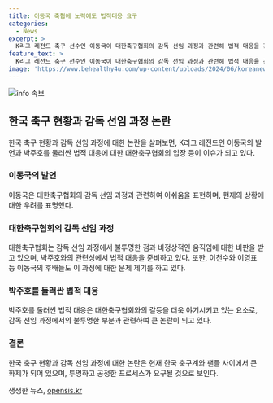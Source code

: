 ```yaml
---
title: 이동국 축협에 노력에도 법적대응 요구
categories:
  - News
excerpt: >
  K리그 레전드 축구 선수인 이동국이 대한축구협회의 감독 선임 과정과 관련해 법적 대응을 강조했다. 협회의 비투명한 선임 절차와 박주호 전력강화위원의 폭로에 대한 비판도 이어졌다. 이동국은 신뢰를 잃은 현 상황을 들어 변화가 필요하다며 팬들의 지지와 함께 축구계를 변화시키겠다고 결의를 밝혔다. 해당 선임과정을 비판한 이천수, 이영표 등도 이현상에 대해 우려와 유감을 표명했다.
feature_text: >
  K리그 레전드 축구 선수인 이동국이 대한축구협회의 감독 선임 과정과 관련해 법적 대응을 강조했다. 협회의 비투명한 선임 절차와 박주호 전력강화위원의 폭로에 대한 비판도 이어졌다. 이동국은 신뢰를 잃은 현 상황을 들어 변화가 필요하다며 팬들의 지지와 함께 축구계를 변화시키겠다고 결의를 밝혔다. 해당 선임과정을 비판한 이천수, 이영표 등도 이현상에 대해 우려와 유감을 표명했다.
image: 'https://www.behealthy4u.com/wp-content/uploads/2024/06/koreanews.jpg'
---
```


<p><img src="https://www.behealthy4u.com/wp-content/uploads/2024/06/koreanews.jpg" alt="info 속보" /></p>

<h2 data-ke-size="size26">한국 축구 현황과 감독 선임 과정 논란</h2>

<p data-ke-size="size16">한국 축구 현황과 감독 선임 과정에 대한 논란을 살펴보면, K리그 레전드인 이동국의 발언과 박주호를 둘러싼 법적 대응에 대한 대한축구협회의 입장 등이 이슈가 되고 있다. </p>

<h3 data-ke-size="size24">이동국의 발언</h3>

<p data-ke-size="size16">이동국은 대한축구협회의 감독 선임 과정과 관련하여 아쉬움을 표현하며, 현재의 상황에 대한 우려를 표명했다. </p>

<h3 data-ke-size="size24">대한축구협회의 감독 선임 과정</h3>

<p data-ke-size="size16">대한축구협회는 감독 선임 과정에서 불투명한 점과 비정상적인 움직임에 대한 비판을 받고 있으며, 박주호와의 관련성에서 법적 대응을 준비하고 있다. 또한, 이천수와 이영표 등 이동국의 후배들도 이 과정에 대한 문제 제기를 하고 있다. </p>

<h3 data-ke-size="size24">박주호를 둘러싼 법적 대응</h3>

<p data-ke-size="size16">박주호를 둘러싼 법적 대응은 대한축구협회와의 갈등을 더욱 야기시키고 있는 요소로, 감독 선임 과정에서의 불투명한 부분과 관련하여 큰 논란이 되고 있다.</p>

<h3 data-ke-size="size24">결론</h3>

<p data-ke-size="size16">한국 축구 현황과 감독 선임 과정에 대한 논란은 현재 한국 축구계와 팬들 사이에서 큰 화제가 되어 있으며, 투명하고 공정한 프로세스가 요구될 것으로 보인다.</p>
생생한 뉴스, <a href="https://opensis.kr" rel="dofollow">opensis.kr</a>



